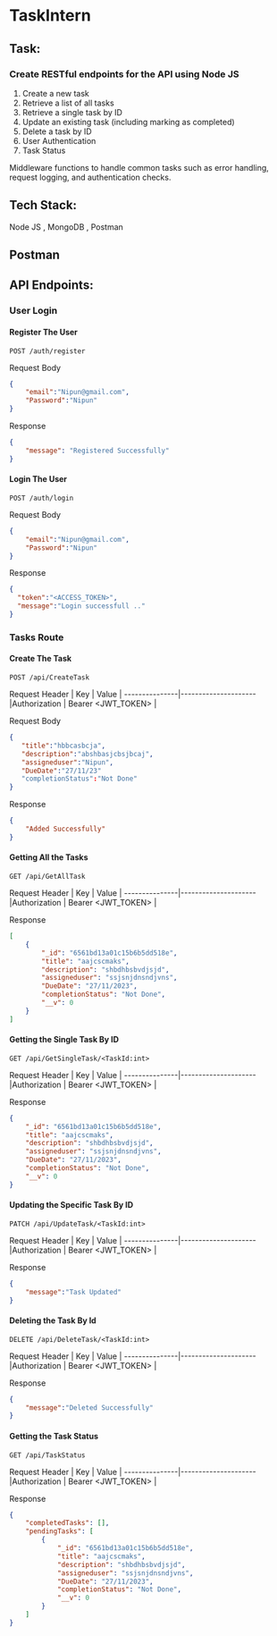 # TaskIntern

## Task:

### Create RESTful endpoints for the API using Node JS
1. Create a new task
2. Retrieve a list of all tasks
3. Retrieve a single task by ID
4. Update an existing task (including marking as completed)
5. Delete a task by ID
6. User Authentication
7. Task Status

Middleware functions to handle common tasks such as error handling, request logging, and authentication checks.

## Tech Stack:

Node JS , MongoDB , Postman 

## Postman

## API Endpoints:

### User Login

#### Register The User

```http
POST /auth/register
```

Request Body
```json
{
    "email":"Nipun@gmail.com",
    "Password":"Nipun"
}
```

Response
```json
{
    "message": "Registered Successfully"
}
```

#### Login The User

```http
POST /auth/login
```

Request Body
```json
{
    "email":"Nipun@gmail.com",
    "Password":"Nipun"
}
```
Response
```json
{
  "token":"<ACCESS_TOKEN>",
  "message":"Login successfull .."
}
```

### Tasks Route

#### Create The Task

```http
POST /api/CreateTask
```

Request Header
| Key          | Value              |
---------------|---------------------
|Authorization | Bearer <JWT_TOKEN> |


Request Body
```json
{
   "title":"hbbcasbcja",
   "description":"abshbasjcbsjbcaj",
   "assigneduser":"Nipun",
   "DueDate":"27/11/23"
   "completionStatus":"Not Done"
}
```
Response
```json
{
    "Added Successfully"
}
```

#### Getting All the Tasks

```http
GET /api/GetAllTask
```

Request Header
| Key          | Value              |
---------------|---------------------
|Authorization | Bearer <JWT_TOKEN> |


Response
```json
[
    {
        "_id": "6561bd13a01c15b6b5dd518e",
        "title": "aajcscmaks",
        "description": "shbdhbsbvdjsjd",
        "assigneduser": "ssjsnjdnsndjvns",
        "DueDate": "27/11/2023",
        "completionStatus": "Not Done",
        "__v": 0
    }
]
```

#### Getting the Single Task By ID

```http
GET /api/GetSingleTask/<TaskId:int>
```

Request Header
| Key          | Value              |
---------------|---------------------
|Authorization | Bearer <JWT_TOKEN> |

Response
```json
{
    "_id": "6561bd13a01c15b6b5dd518e",
    "title": "aajcscmaks",
    "description": "shbdhbsbvdjsjd",
    "assigneduser": "ssjsnjdnsndjvns",
    "DueDate": "27/11/2023",
    "completionStatus": "Not Done",
    "__v": 0
}
```

#### Updating the Specific Task By ID

```http
PATCH /api/UpdateTask/<TaskId:int>
```

Request Header
| Key          | Value              |
---------------|---------------------
|Authorization | Bearer <JWT_TOKEN> |

Response
```json
{
    "message":"Task Updated"
}
```

#### Deleting the Task By Id

```http
DELETE /api/DeleteTask/<TaskId:int>
```

Request Header
| Key          | Value              |
---------------|---------------------
|Authorization | Bearer <JWT_TOKEN> |

Response
```json
{
    "message":"Deleted Successfully"
}
```

#### Getting the Task Status

```http
GET /api/TaskStatus
```

Request Header
| Key          | Value              |
---------------|---------------------
|Authorization | Bearer <JWT_TOKEN> |

Response
```json
{
    "completedTasks": [],
    "pendingTasks": [
        {
            "_id": "6561bd13a01c15b6b5dd518e",
            "title": "aajcscmaks",
            "description": "shbdhbsbvdjsjd",
            "assigneduser": "ssjsnjdnsndjvns",
            "DueDate": "27/11/2023",
            "completionStatus": "Not Done",
            "__v": 0
        }
    ]
}
```

